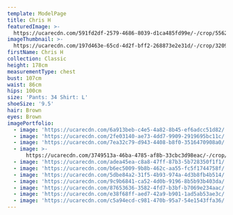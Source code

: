 ```yaml
---
template: ModelPage
title: Chris H
featuredImage: >-
  https://ucarecdn.com/591fd2df-2579-4686-8039-d1ca485fd99e/-/crop/5562x2805/0,287/-/preview/
imageThumbnail: >-
  https://ucarecdn.com/197d463e-65cd-4d2f-bff2-268873e2e31d/-/crop/3209x4159/1981,12/-/preview/
firstName: Chris H
collection: Classic
height: 178cm
measurementType: chest
bust: 107cm
waist: 86cm
hips: 100cm
size: 'Pants: 34 Shirt: L'
shoeSize: '9.5'
hair: Brown
eyes: Brown
imagePortfolio:
  - image: 'https://ucarecdn.com/6a913beb-c4e5-4a82-8b45-ef6adcc51d82/'
  - image: 'https://ucarecdn.com/2fe03140-ae73-4dd7-9909-2919695bc11c/'
  - image: 'https://ucarecdn.com/7ea32c79-d943-4408-b8f0-3516470908a0/'
  - image: >-
      https://ucarecdn.com/3749513a-46ba-4785-af8b-33cbc3d98eac/-/crop/1233x1659/2808,236/-/preview/
  - image: 'https://ucarecdn.com/adea45ea-c8a8-47ff-87b3-5b728350f1f1/'
  - image: 'https://ucarecdn.com/b6ec5009-9b8b-462c-aa55-fc5f1744758f/'
  - image: 'https://ucarecdn.com/5dbe84a2-31f5-4b93-974a-4d3b8fb4b514/'
  - image: 'https://ucarecdn.com/9c9b6841-ca52-4d0b-9196-8b5b93b403da/'
  - image: 'https://ucarecdn.com/87653636-3582-4fd7-b3bf-b7069e234aac/'
  - image: 'https://ucarecdn.com/e38f68ff-aed7-42a9-b901-1ad5ab53ae3c/'
  - image: 'https://ucarecdn.com/c5a94ecd-c981-470b-95a7-54e1543ffa36/'
---
```


